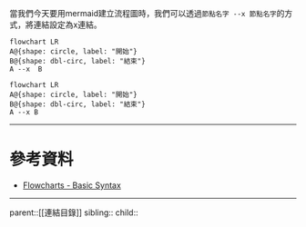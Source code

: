 當我們今天要用mermaid建立流程圖時，我們可以透過`節點名字 --x 節點名字`的方式，將連結設定為x連結。
```Mermaid
flowchart LR
A@{shape: circle, label: "開始"}
B@{shape: dbl-circ, label: "結束"}
A --x  B
```
```mermaid
flowchart LR
A@{shape: circle, label: "開始"}
B@{shape: dbl-circ, label: "結束"}
A --x B
```
- - -
# 參考資料
- [Flowcharts - Basic Syntax](https://mermaid.js.org/syntax/flowchart.html)
- - -
parent::[[連結目錄]]
sibling::
child::
